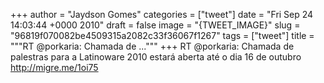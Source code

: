 
+++
author = "Jaydson Gomes"
categories = ["tweet"]
date = "Fri Sep 24 14:03:44 +0000 2010"
draft = false
image = "{TWEET_IMAGE}"
slug = "96819f070082be4509315a2082c33f36067f1267"
tags = ["tweet"]
title = """RT @porkaria: Chamada de ..."""
+++
RT @porkaria: Chamada de palestras para a Latinoware 2010 estará aberta até o dia 16 de outubro http://migre.me/1oi75
